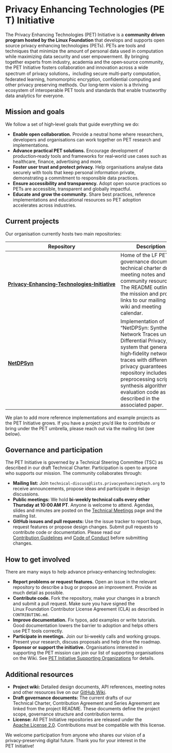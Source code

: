 # Privacy Enhancing Technologies (PET) Initiative

The Privacy Enhancing Technologies (PET) Initiative is a **community driven program hosted by the Linux Foundation** that develops and supports open source privacy enhancing technologies (PETs). PETs are tools and techniques that minimize the amount of personal data used in computation while maximizing data security and user empowerment.  By bringing together experts from industry, academia and the open‑source community, the PET Initiative fosters collaboration and innovation across a wide spectrum of privacy solutions，including secure multi‑party computation, federated learning, homomorphic encryption, confidential computing and other privacy preserving methods.  Our long‑term vision is a thriving ecosystem of interoperable PET tools and standards that enable trustworthy data analytics for everyone.

## Mission and goals

We follow a set of high‑level goals that guide everything we do:

- **Enable open collaboration.** Provide a neutral home where researchers, developers and organisations can work together on PET research and implementations.
- **Advance practical PET solutions.** Encourage development of production‑ready tools and frameworks for real‑world use cases such as healthcare, finance, advertising and more.
- **Foster user trust and protect privacy.** Help organisations analyse data securely with tools that keep personal information private, demonstrating a commitment to responsible data practices.
- **Ensure accessibility and transparency.** Adopt open source practices so PETs are accessible, transparent and globally impactful.
- **Educate and grow the community.** Share best practices, reference implementations and educational resources so PET adoption accelerates across industries.

## Current projects

Our organisation currently hosts two main repositories:

| Repository | Description |
|-----------|------------|
| **[Privacy‑Enhancing‑Technologies‑Initiative](https://github.com/privacy‑enhancing‑technologies/Privacy‑Enhancing‑Technologies‑Initiative)** | Home of the LF PET governance documents, technical charter drafts, meeting notes and community resources.  The README outlines the mission and provides links to our mailing list, wiki and meeting calendar. |
| **[NetDPSyn](https://github.com/privacy‑enhancing‑technologies/NetDPSyn)** | Implementation of “NetDPSyn: Synthesizing Network Traces under Differential Privacy,” a system that generates high‑fidelity network traces with differential privacy guarantees.  The repository includes data preprocessing scripts, synthesis algorithms and evaluation code as described in the associated paper. |

We plan to add more reference implementations and example projects as the PET Initiative grows.  If you have a project you’d like to contribute or bring under the PET umbrella, please reach out via the mailing list (see below).

## Governance and participation

The PET Initiative is governed by a Technical Steering Committee (TSC) as described in our draft Technical Charter.  Participation is open to anyone who supports our mission.  The community collaborates through:

- **Mailing list:** Join `technical-discuss@lists.privacyenhancingtech.org` to receive announcements, propose ideas and participate in design discussions.
- **Public meetings:** We hold **bi‑weekly technical calls every other Thursday at 10:00 AM PT**.  Anyone is welcome to attend.  Agendas, slides and minutes are posted on the [Technical Meetings](https://github.com/privacy‑enhancing‑technologies/Privacy‑Enhancing‑Technologies‑Initiative/wiki/PET‑Initiative‑Technical‑Meetings) page and the mailing list.
- **GitHub issues and pull requests:** Use the issue tracker to report bugs, request features or propose design changes.  Submit pull requests to contribute code or documentation.  Please read our [Contribution Guidelines](./CONTRIBUTING.md) and [Code of Conduct](./CODE_OF_CONDUCT.md) before submitting changes.

## How to get involved

There are many ways to help advance privacy‑enhancing technologies:

- **Report problems or request features.** Open an issue in the relevant repository to describe a bug or propose an improvement.  Provide as much detail as possible.
- **Contribute code.** Fork the repository, make your changes in a branch and submit a pull request.  Make sure you have signed the Linux Foundation Contributor License Agreement (CLA) as described in `CONTRIBUTING.md`.
- **Improve documentation.** Fix typos, add examples or write tutorials.  Good documentation lowers the barrier to adoption and helps others use PET tools correctly.
- **Participate in meetings.** Join our bi‑weekly calls and working groups.  Present your research, discuss proposals and help drive the roadmap.
- **Sponsor or support the initiative.** Organisations interested in supporting the PET mission can join our list of supporting organisations on the Wiki.  See [PET Initiative Supporting Organizations](https://github.com/privacy‑enhancing‑technologies/Privacy‑Enhancing‑Technologies‑Initiative/wiki/PET‑Initiative‑Supporting‑Organizations) for details.

## Additional resources

- **Project wiki:** Detailed design documents, API references, meeting notes and other resources live on our [GitHub Wiki](https://github.com/privacy‑enhancing‑technologies/Privacy‑Enhancing‑Technologies‑Initiative/wiki).
- **Draft governance documents:** The current drafts of our Technical Charter, Contribution Agreement and Series Agreement are linked from the project README.  These documents define the project scope, governance structure and contribution terms.
- **License:** All PET Initiative repositories are released under the [Apache License 2.0](https://www.apache.org/licenses/LICENSE-2.0).  Contributions must be compatible with this license.

We welcome participation from anyone who shares our vision of a privacy‑preserving digital future.  Thank you for your interest in the PET Initiative!
